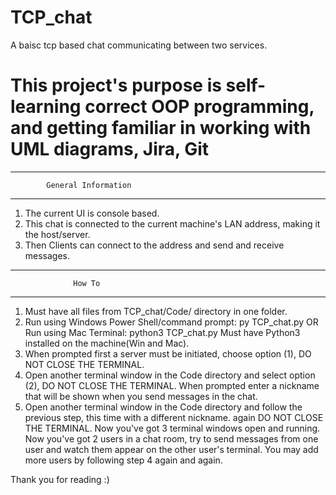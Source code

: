 # TCP_chat
A baisc tcp based chat communicating between two services.
# This project's purpose is self-learning correct OOP programming, and getting familiar in working with UML diagrams, Jira, Git

---------------------------------------------
            General Information
---------------------------------------------
1. The current UI is console based.
2. This chat is connected to the current machine's LAN address, making it the host/server. 
3. Then Clients can connect to the address and send and receive messages.

---------------------------------------------
                  How To 
---------------------------------------------
1. Must have all files from TCP_chat/Code/ directory in one folder.
2. Run using Windows Power Shell/command prompt:
   py TCP_chat.py
   OR
   Run using  Mac Terminal:
   python3 TCP_chat.py
   Must have Python3 installed on the machine(Win and Mac).
3. When prompted first a server must be initiated, choose option (1), DO NOT CLOSE THE TERMINAL.
4. Open another terminal window in the Code directory and select option (2), DO NOT CLOSE THE TERMINAL.
   When prompted enter a nickname that will be shown when you send messages in the chat.
5. Open another terminal window in the Code directory and follow the previous step, this time with a different nickname.
   again DO NOT CLOSE THE TERMINAL. Now you've got 3 terminal windows open and running.
Now you've got 2 users in a chat room, try to send messages from one user and watch them appear on the other user's terminal.
You may add more users by following step 4 again and again.

Thank you for reading :)
